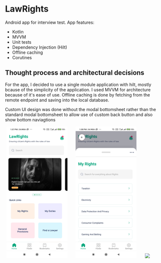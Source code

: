 # LawRights

Android app for interview test. App features:
 * Kotlin
 * MVVM
 * Unit tests
 * Dependency Injection (Hilt)
 * Offline caching
 * Corutines
 
## Thought process and architectural decisions
For the app, I decided to use a single module application with hilt, mostly bcause of the simplicity of the application. I used MVVM for architecture because of it's ease of use. Offline caching is done by fetching from the remote endpoint and saving into the local database. 
 
Custom UI design was done without the modal bottomsheet rather than the standard modal bottomsheet to allow use of custom back button and also show bottom naviagtions 

 
<p align="center">
  <img src="./media/Screenshot_2021-09-13-13-07-55-043_io.github.codejunk1e.lawrights.jpg" width="200">
   &nbsp; &nbsp; &nbsp;
  <img src="./media/Screenshot_2021-09-13-13-08-03-190_io.github.codejunk1e.lawrights.jpg" width="200">
   &nbsp; &nbsp; &nbsp;
  <img src="./media/20210913_132901.gif" width="200" padding"100px">
   &nbsp; &nbsp; &nbsp;
</p>

